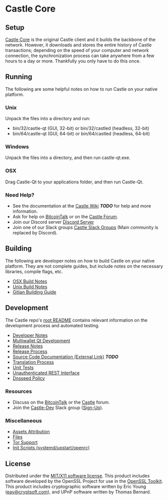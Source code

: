 Castle Core
=====================

Setup
---------------------
[Castle Core](http://pivx.org/wallet) is the original Castle client and it builds the backbone of the network. However, it downloads and stores the entire history of Castle transactions; depending on the speed of your computer and network connection, the synchronization process can take anywhere from a few hours to a day or more. Thankfully you only have to do this once.

Running
---------------------
The following are some helpful notes on how to run Castle on your native platform.

### Unix

Unpack the files into a directory and run:

- bin/32/castle-qt (GUI, 32-bit) or bin/32/castled (headless, 32-bit)
- bin/64/castle-qt (GUI, 64-bit) or bin/64/castled (headless, 64-bit)

### Windows

Unpack the files into a directory, and then run castle-qt.exe.

### OSX

Drag Castle-Qt to your applications folder, and then run Castle-Qt.

### Need Help?

* See the documentation at the [Castle Wiki](https://en.bitcoin.it/wiki/Main_Page) ***TODO***
for help and more information.
* Ask for help on [BitcoinTalk](https://bitcointalk.org/index.php?topic=1262920.0) or on the [Castle Forum](http://forum.pivx.org/).
* Join our Discord server [Discord Server](https://discord.pivx.org)
* Join one of our Slack groups [Castle Slack Groups](https://pivx.org/slack-logins/) (Main community is replaced by Discord).

Building
---------------------
The following are developer notes on how to build Castle on your native platform. They are not complete guides, but include notes on the necessary libraries, compile flags, etc.

- [OSX Build Notes](build-osx.md)
- [Unix Build Notes](build-unix.md)
- [Gitian Building Guide](gitian-building.md)

Development
---------------------
The Castle repo's [root README](https://github.com/MyCryptoCoins/Castle/blob/master/README.md) contains relevant information on the development process and automated testing.

- [Developer Notes](developer-notes.md)
- [Multiwallet Qt Development](multiwallet-qt.md)
- [Release Notes](release-notes.md)
- [Release Process](release-process.md)
- [Source Code Documentation (External Link)](https://dev.visucore.com/bitcoin/doxygen/) ***TODO***
- [Translation Process](translation_process.md)
- [Unit Tests](unit-tests.md)
- [Unauthenticated REST Interface](REST-interface.md)
- [Dnsseed Policy](dnsseed-policy.md)

### Resources

* Discuss on the [BitcoinTalk](https://bitcointalk.org/index.php?topic=1262920.0) or the [Castle](http://forum.pivx.org/) forum.
* Join the [Castle-Dev](https://pivx-dev.slack.com/) Slack group ([Sign-Up](https://pivx-dev.herokuapp.com/)).

### Miscellaneous
- [Assets Attribution](assets-attribution.md)
- [Files](files.md)
- [Tor Support](tor.md)
- [Init Scripts (systemd/upstart/openrc)](init.md)

License
---------------------
Distributed under the [MIT/X11 software license](http://www.opensource.org/licenses/mit-license.php).
This product includes software developed by the OpenSSL Project for use in the [OpenSSL Toolkit](https://www.openssl.org/). This product includes
cryptographic software written by Eric Young ([eay@cryptsoft.com](mailto:eay@cryptsoft.com)), and UPnP software written by Thomas Bernard.
